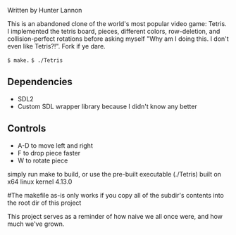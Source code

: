 Written by Hunter Lannon

This is an abandoned clone of the world's most popular video game: Tetris. I implemented the tetris board, pieces, different 
colors, row-deletion, and collision-perfect rotations before asking myself "Why am I doing this. I don't even like Tetris?!". 
Fork if ye dare.

`$ make.`
`$ ./Tetris`

## __Dependencies__  
* SDL2  
* Custom SDL wrapper library because I didn't know any better

## __Controls__  
* A-D to move left and right
* F to drop piece faster
* W to rotate piece

simply run make to build, or use the pre-built executable (./Tetris) built on x64 linux kernel 4.13.0


#The makefile as-is only works if you copy all of the subdir's contents into the root dir of this project

This project serves as a reminder of how naive we all once were, and how much we've grown.
